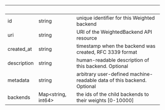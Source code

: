 <!-- Code generated for API Clients. DO NOT EDIT. -->

| &nbsp;      | &nbsp;                   | &nbsp;                                                                 |
| ----------- | ------------------------ | ---------------------------------------------------------------------- |
| id          | string                   | unique identifier for this Weighted backend                            |
| uri         | string                   | URI of the WeightedBackend API resource                                |
| created_at  | string                   | timestamp when the backend was created, RFC 3339 format                |
| description | string                   | human-readable description of this backend. Optional                   |
| metadata    | string                   | arbitrary user-defined machine-readable data of this backend. Optional |
| backends    | Map&lt;string, int64&gt; | the ids of the child backends to their weights [0-10000]               |
